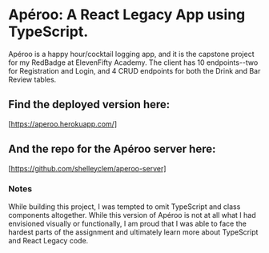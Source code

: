 # Apéroo: A React Legacy App using TypeScript.

Apéroo is a happy hour/cocktail logging app, and it is the capstone project for my RedBadge at ElevenFifty Academy. The client has 10 endpoints--two for Registration and Login, and 4 CRUD endpoints for both the Drink and Bar Review tables. 

## Find the deployed version here: 
[https://aperoo.herokuapp.com/]

## And the repo for the Apéroo server here: 
[https://github.com/shelleyclem/aperoo-server]

### Notes
While building this project, I was tempted to omit TypeScript and class components altogether. While this version of Apéroo is not at all what I had envisioned visually or functionally, I am proud that I was able to face the hardest parts of the assignment and ultimately learn more about TypeScript and React Legacy code.